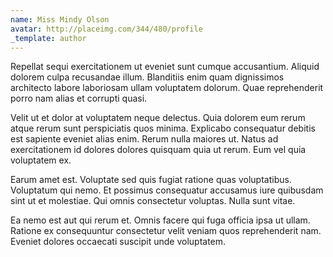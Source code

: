 ```yaml
---
name: Miss Mindy Olson
avatar: http://placeimg.com/344/480/profile
_template: author
---
```

Repellat sequi exercitationem ut eveniet sunt cumque accusantium. Aliquid dolorem culpa recusandae illum. Blanditiis enim quam dignissimos architecto labore laboriosam ullam voluptatem dolorum. Quae reprehenderit porro nam alias et corrupti quasi.
  
Velit ut et dolor at voluptatem neque delectus. Quia dolorem eum rerum atque rerum sunt perspiciatis quos minima. Explicabo consequatur debitis est sapiente eveniet alias enim. Rerum nulla maiores ut. Natus ad exercitationem id dolores dolores quisquam quia ut rerum. Eum vel quia voluptatem ex.
  
Earum amet est. Voluptate sed quis fugiat ratione quas voluptatibus. Voluptatum qui nemo. Et possimus consequatur accusamus iure quibusdam sint ut et molestiae. Qui omnis consectetur voluptas. Nulla sunt vitae.
  
Ea nemo est aut qui rerum et. Omnis facere qui fuga officia ipsa ut ullam. Ratione ex consequuntur consectetur velit veniam quos reprehenderit nam. Eveniet dolores occaecati suscipit unde voluptatem.
